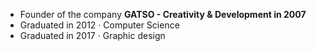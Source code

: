 - Founder of the company **GATSO - Creativity & Development in 2007** 
- Graduated in 2012 · Computer Science
- Graduated in 2017 · Graphic design
